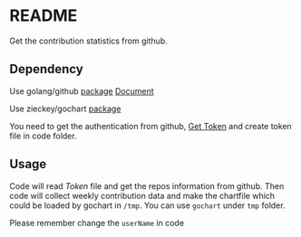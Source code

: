 # README #

Get the contribution statistics from github.


## Dependency ##

Use golang/github 
[package](https://godoc.org/github.com/google/go-github) 
[Document](https://godoc.org/github.com/google/go-github/github)

Use zieckey/gochart 
[package](https://github.com/zieckey/gochart)

You need to get the authentication from github, [Get Token](https://github.com/google/go-github#authentication) and create token file in code folder.

## Usage ##

Code will read *Token* file and get the repos information from github. Then code will collect weekly contribution data and make the chartfile which could be loaded by gochart in `/tmp`. You can use `gochart` under `tmp` folder.

Please remember change the `userName` in code
